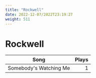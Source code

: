 ```yaml
---
title: "Rockwell"
date: 2022-12-07/2022T23:19:27
weight: 511
---
```


# Rockwell

 Song | Plays 
----- | -----:
Somebody's Watching Me | 1
